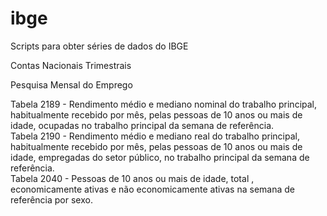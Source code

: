 # ibge

Scripts para obter séries de dados do IBGE

Contas Nacionais Trimestrais

Pesquisa Mensal do Emprego

  Tabela 2189 - Rendimento médio e mediano nominal do trabalho principal, habitualmente recebido por mês, pelas pessoas de 10 anos ou mais de idade, ocupadas no trabalho principal da semana de referência.  
  Tabela 2190 - 	Rendimento médio e mediano real do trabalho principal, habitualmente recebido por mês, pelas pessoas de 10 anos ou mais de idade, empregadas do setor público, no trabalho principal da semana de referência.  
  Tabela 2040 - 	Pessoas de 10 anos ou mais de idade, total , economicamente ativas e não economicamente ativas na semana de referência por sexo.  
